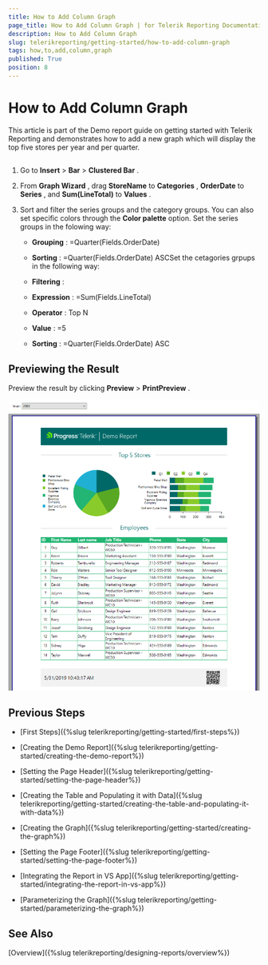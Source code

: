 ```yaml
---
title: How to Add Column Graph
page_title: How to Add Column Graph | for Telerik Reporting Documentation
description: How to Add Column Graph
slug: telerikreporting/getting-started/how-to-add-column-graph
tags: how,to,add,column,graph
published: True
position: 8
---
```


# How to Add Column Graph



This article is part of the Demo report guide on getting started with Telerik Reporting and demonstrates         how to add a new graph which will display the top five stores per year and per quarter.       

## 

1. Go to __Insert__  > __Bar__  > __Clustered Bar__ .             

1. From __Graph Wizard__ , drag __StoreName__  to __Categories__ ,               __OrderDate__  to __Series__ , and __Sum(LineTotal)__  to __Values__ .             

1. Sort and filter the series groups and the category groups. You can also set specific colors through the __Color palette__  option.             Set the series groups in the folowing way:             

   + __Grouping__ : =Quarter(Fields.OrderDate)

   + __Sorting__ : =Quarter(Fields.OrderDate) ASCSet the cetagories grpups in the following way:             

   + __Filtering__ :                 

   + __Expression__ : =Sum(Fields.LineTotal)

   + __Operator__ : Top N

   + __Value__ : =5

   + __Sorting__ : =Quarter(Fields.OrderDate) ASC

## Previewing the Result

Preview the result by clicking __Preview__  > __PrintPreview__ .           

  ![FinalGS](images/FinalGS.PNG)

## Previous Steps

* [First Steps]({%slug telerikreporting/getting-started/first-steps%})

* [Creating the Demo Report]({%slug telerikreporting/getting-started/creating-the-demo-report%})

* [Setting the Page Header]({%slug telerikreporting/getting-started/setting-the-page-header%})

* [Creating the Table and Populating it with Data]({%slug telerikreporting/getting-started/creating-the-table-and-populating-it-with-data%})

* [Creating the Graph]({%slug telerikreporting/getting-started/creating-the-graph%})

* [Setting the Page Footer]({%slug telerikreporting/getting-started/setting-the-page-footer%})

* [Integrating the Report in VS App]({%slug telerikreporting/getting-started/integrating-the-report-in-vs-app%})

* [Parameterizing the Graph]({%slug telerikreporting/getting-started/parameterizing-the-graph%})

## See Also

[Overview]({%slug telerikreporting/designing-reports/overview%})
